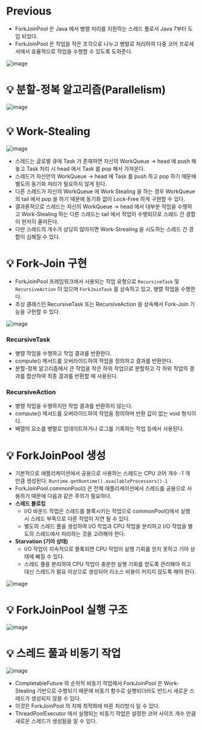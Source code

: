 # Previous

- ForkJoinPool 은 Java 에서 병렬 처리를 지원하는 스레드 풀로서 Java 7부터 도입 되었다.
- ForkJoinPool 은 작업을 작은 조각으로 나누고 병렬로 처리하여 다중 코어 프로세서에서 효율적으로 작업을 수행할 수 있도록 도와준다.

![image](https://github.com/shin-je-woo/TIL/assets/39439576/23cf4d9b-edb5-4de3-95d7-44087999d7eb)

# 💡 분할-정복 알고리즘(Parallelism)

![image](https://github.com/shin-je-woo/TIL/assets/39439576/cafb721d-eefe-430d-b9f8-d0767e01dec9)

# 💡 Work-Stealing

![image](https://github.com/shin-je-woo/TIL/assets/39439576/36dcd0d0-d587-44d7-9382-f4ec2bc05751)

- 스레드는 글로벌 큐에 Task 가 존재하면 자신의 WorkQueue -> head 에 push 해 놓고 Task 처리 시 head 에서 Task 를 pop 해서 가져온다.
- 스레드가 자신만의 WorkQueue -> head 에 Task 를 push 하고 pop 하기 때문에 별도의 동기화 처리가 필요하지 않게 된다.
- 다른 스레드가 자신의 WorkQueue 에 Work Stealing 을 하는 경우 WorkQueue 의 tail 에서 pop 을 하기 때문에 동기화 없이 Lock-Free 하게 구현할 수 있다.
- 결과론적으로 스레드는 자신의 WorkQueue -> head 에서 대부분 작업을 수행하고 Work-Stealing 하는 다른 스레드는 tail 에서 작업이 수행되므로 스레드 간 경합이 현저히 줄어든다.
- 다만 스레드의 개수가 상당히 많아지면 Work-Strealing 을 시도하는 스레드 간 경합이 심해질 수 있다.

# 💡 Fork-Join 구현

- ForkJoinPool 프레임워크에서 사용되는 작업 유형으로 `RecursiveTask` 및 `RecursiveAction` 이 있으며 `ForkJoinTask` 를 상속하고 있고, 병렬 작업을 수행한다.
- 추상 클래스인 RecursiveTask 또는 RecursiveAction 을 상속해서 Fork-Join 기능을 구현할 수 있다.

![image](https://github.com/shin-je-woo/TIL/assets/39439576/9a3cccd8-5a60-4052-af87-03d8a23047ea)

### RecursiveTask

- 병렬 작업을 수행하고 작업 결과를 반환한다.
- compute() 메서드를 오버라이드하여 작업을 정의하고 결과를 반환한다.
- 분할-정복 알고리즘에서 큰 작업을 작은 하위 작업으로 분할하고 각 하위 작업의 결과를 합산하여 최종 결과를 반환할 때 사용된다.

### RecursiveAction

- 병렬 작업을 수행하지만 작업 결과를 반환하지 않는다.
- compute() 메서드를 오버라이드하여 작업을 정의하며 반환 값이 없는 void 형식이다.
- 배열의 요소를 병렬로 업데이트하거나 로그를 기록하는 작업 등에서 사용된다.

# 💡 ForkJoinPool 생성

- 기본적으로 애플리케이션에서 공용으로 사용하는 스레드는 CPU 코어 개수 -1 개 만큼 생성된다. `Runtime.getRuntime().availableProcessors()-1`
- ForkJoinPool.commonPool() 은 전체 애플리케이션에서 스레드를 공용으로 사용하기 때문에 다음과 같은 주의가 필요하다.
- **스레드 블로킹**
  - I/O 바운드 작업은 스레드를 블록시키는 작업으로 commonPool()에서 실행 시 스레드 부족으로 다른 작업이 지연 될 수 있다.
  - 별도의 스레드 풀을 생성하여 I/O 작업과 CPU 작업을 분리하고 I/O 작업을 별도의 스레드에서 처리하는 것을 고려해야 한다.
- **Starvation (기아 상태)**
  - I/O 작업이 지속적으로 블록되면 CPU 작업이 실행 기회를 얻지 못하고 기아 상태에 빠질 수 있다.
  - 스레드 풀을 분리하여 CPU 작업이 충분한 실행 기회를 얻도록 관리해야 하고 대신 스레드가 필요 이상으로 생성되어 리소스 비용이 커지지 않도록 해야 한다.
 
![image](https://github.com/shin-je-woo/TIL/assets/39439576/141dd702-e0b5-441a-a710-bb94ff46f1e1)

# 💡 ForkJoinPool 실행 구조

![image](https://github.com/shin-je-woo/TIL/assets/39439576/a64f2f59-575d-4eea-bc0f-f9fc127b7330)

# 💡 스레드 풀과 비동기 작업

![image](https://github.com/shin-je-woo/TIL/assets/39439576/982266eb-8ff7-4846-b650-90c6ef44f99b)

- CompletableFuture 의 순차적 비동기 작업에서 ForkJoinPool 은 Work-Stealing 기반으로 수행되기 때문에 비동기 함수로 실행되더라도 반드시 새로운 스레드가 생성되지 않을 수 있다.
- 이것은 ForkJoinPool 의 자체 최적화에 따른 처리방식 일 수 있다.
- ThreadPoolExecutor 에서 실행되는 비동기 작업은 설정한 코어 사이즈 개수 만큼 새로운 스레드가 생성됨을 알 수 있다.
